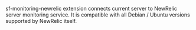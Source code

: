 sf-monitoring-newrelic extension connects current server to NewRelic server
monitoring service. It is compatible with all Debian / Ubuntu versions
supported by NewRelic itself.
